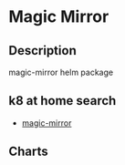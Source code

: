 # Magic Mirror

## Description

magic-mirror helm package

## k8 at home search

- [magic-mirror](https://nanne.dev/k8s-at-home-search/#/magic-mirror)

## Charts



